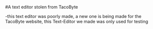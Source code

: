 #A text editor stolen from TacoByte

-this text editor was poorly made, a new one is being made for the TacoByte website, this Text-Editor we made was only used for testing
